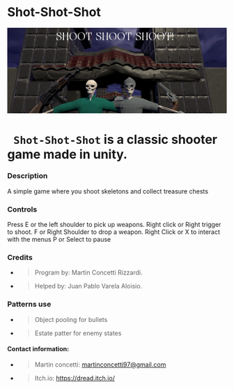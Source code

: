 
# Shot-Shot-Shot
![Shoot](Res/Title/Screenshot_1.png)

# **` Shot-Shot-Shot`** is a classic shooter game made in unity. 

### Description

A simple game where you shoot skeletons and collect treasure chests

### Controls

Press E  or the left shoulder to pick up weapons.
Right click or Right trigger to shoot.
F or Right Shoulder to drop a weapon.
Right Click or X to interact with the menus
P or Select to pause

### Credits

* >Program by: Martin Concetti Rizzardi.
* >Helped by: Juan Pablo Varela Aloisio.

### Patterns use
* >Object pooling for bullets
* >Estate patter for enemy states


#### Contact information: 
* >Martin concetti: martinconcetti97@gmail.com
* >Itch.io: https://dread.itch.io/


